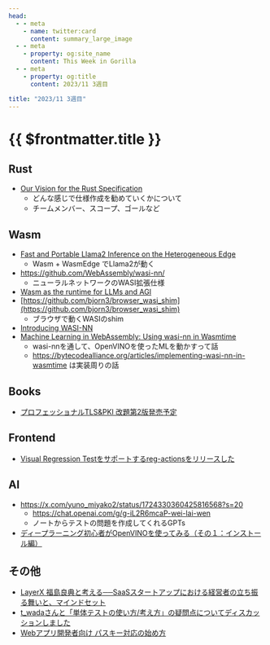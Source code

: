```yaml
---
head:
  - - meta
    - name: twitter:card
      content: summary_large_image
  - - meta
    - property: og:site_name
      content: This Week in Gorilla
  - - meta
    - property: og:title
      content: 2023/11 3週目

title: "2023/11 3週目"
---
```


# {{ $frontmatter.title }}

## Rust
- [Our Vision for the Rust Specification](https://blog.rust-lang.org/inside-rust/2023/11/15/spec-vision.html)
  - どんな感じで仕様作成を勧めていくかについて
  - チームメンバー、スコープ、ゴールなど

## Wasm
- [Fast and Portable Llama2 Inference on the Heterogeneous Edge](https://www.secondstate.io/articles/fast-llm-inference/)
  - Wasm + WasmEdge でLlama2が動く
- https://github.com/WebAssembly/wasi-nn/
  - ニューラルネットワークのWASI拡張仕様
- [Wasm as the runtime for LLMs and AGI](https://www.secondstate.io/articles/wasm-runtime-agi/)
- [https://github.com/bjorn3/browser_wasi_shim](https://github.com/bjorn3/browser_wasi_shim)
  - ブラウザで動くWASIのshim
- [Introducing WASI-NN](https://www.w3.org/2020/Talks/mlws/ms_ab_wasinn.pdf)
- [Machine Learning in WebAssembly: Using wasi-nn in Wasmtime](https://bytecodealliance.org/articles/using-wasi-nn-in-wasmtime)
  - wasi-nnを通して、OpenVINOを使ったMLを動かすって話
  - https://bytecodealliance.org/articles/implementing-wasi-nn-in-wasmtime は実装周りの話

## Books
- [プロフェッショナルTLS&PKI 改題第2版発売予定](https://www.lambdanote.com/blogs/news/12-4-tls-pki-2)

## Frontend
- [Visual Regression Testをサポートするreg-actionsをリリースした](https://zenn.dev/fraim/articles/e020e82985ac6d)

## AI
- https://x.com/yuno_miyako2/status/1724330360425816568?s=20
  - https://chat.openai.com/g/g-iL2R6mcaP-wei-lai-wen
  - ノートからテストの問題を作成してくれるGPTs
- [ディープラーニング初心者がOpenVINOを使ってみる（その１：インストール編）](https://developer.mamezou-tech.com/blogs/2023/01/09/openvino-01/)

## その他
- [LayerX 福島良典と考える──SaaSスタートアップにおける経営者の立ち振る舞いと、マインドセット](https://blog.allstarsaas.com/posts/2022bootcamp-mindset)
- [t_wadaさんと「単体テストの使い方/考え方」の疑問点についてディスカッションしました](https://swet.dena.com/entry/2023/11/13/170000)
- [Webアプリ開発者向け パスキー対応の始め方](https://speakerdeck.com/ritou/webapurikai-fa-zhe-xiang-ke-pasukidui-ying-noshi-mefang)
